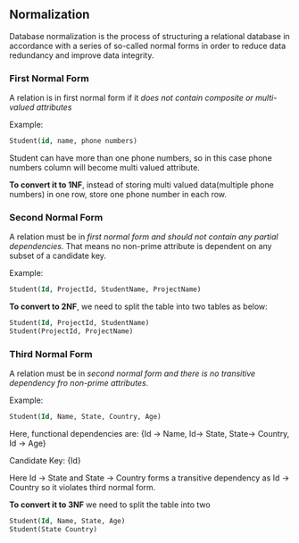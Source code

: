 ## Normalization
Database normalization is the process of structuring a relational database in accordance with a series of so-called normal forms in order to reduce data redundancy and improve data integrity.

### First Normal Form
A relation is in first normal form if it *does not contain composite or multi-valued attributes*

Example: 
```sql
Student(id, name, phone numbers)
```

Student can have more than one phone numbers, so in this case phone numbers column will become multi valued attribute. 

**To convert it to 1NF**, instead of storing multi valued data(multiple phone numbers) in one row, store one phone number in each row.

### Second Normal Form
A relation must be in *first normal form and should not contain any partial dependencies*. That means no non-prime attribute is dependent on any subset of a candidate key.

Example: 
```sql
Student(Id, ProjectId, StudentName, ProjectName)
```


**To convert to 2NF**, we need to split the table into two tables as below:
```sql
Student(Id, ProjectId, StudentName)
Student(ProjectId, ProjectName)
```

### Third Normal Form
 A relation must be in *second normal form and there is no transitive dependency fro non-prime attributes*. 

Example: 
```sql
Student(Id, Name, State, Country, Age)
```

Here, functional dependencies are:
{Id -> Name, 
 Id-> State, 
 State-> Country,
 Id -> Age}

Candidate Key: {Id}

Here Id -> State and State -> Country forms a transitive dependency as Id -> Country so it violates third normal form.

**To convert it to 3NF** we need to split the table into two
```sql
Student(Id, Name, State, Age)
Student(State Country)
```
